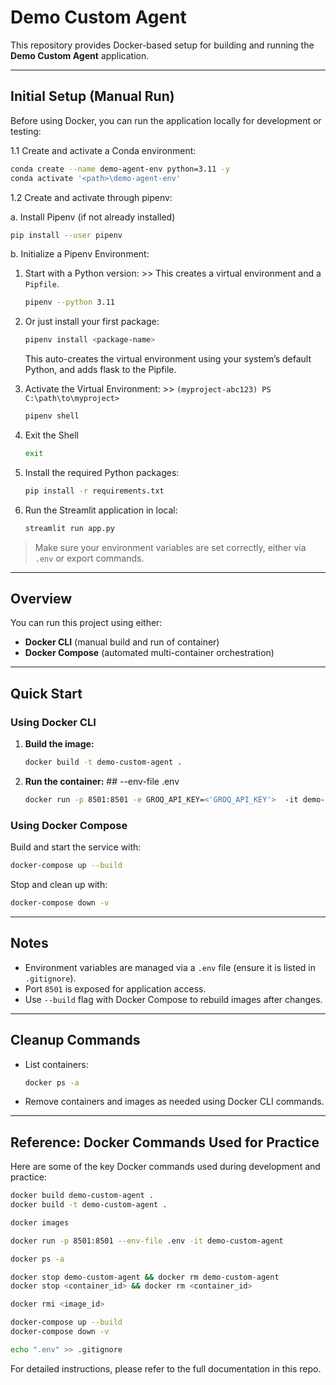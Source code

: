 
# Demo Custom Agent

This repository provides Docker-based setup for building and running the **Demo Custom Agent** application.

---

## Initial Setup (Manual Run)

Before using Docker, you can run the application locally for development or testing:

1.1 Create and activate a Conda environment:

   ```bash
   conda create --name demo-agent-env python=3.11 -y
   conda activate '<path>\demo-agent-env'   
   ```

1.2 Create and activate through pipenv:

   a. Install Pipenv (if not already installed)
   ```bash
   pip install --user pipenv   
   ```
   b. Initialize a Pipenv Environment:

   1. Start with a Python version: >> This creates a virtual environment and a `Pipfile`.
   
         ```bash
         pipenv --python 3.11         
         ```

   2. Or just install your first package:

         ```bash
         pipenv install <package-name>      
         ```

      This auto-creates the virtual environment using your system’s default Python, and adds flask to the Pipfile.

   3. Activate the Virtual Environment: >> `(myproject-abc123) PS C:\path\to\myproject>`

         ```bash
         pipenv shell
         ```
   4. Exit the Shell

         ```bash
         exit
         ```

2. Install the required Python packages:

   ```bash
   pip install -r requirements.txt
   ```

3. Run the Streamlit application in local:

   ```bash
   streamlit run app.py
   ```

> Make sure your environment variables are set correctly, either via `.env` or export commands.

---

## Overview

You can run this project using either:

- **Docker CLI** (manual build and run of container)  
- **Docker Compose** (automated multi-container orchestration)

---

## Quick Start

### Using Docker CLI

1. **Build the image:**

   ```bash
   docker build -t demo-custom-agent .
   ```

2. **Run the container:**  ## --env-file .env 

   ```bash
   docker run -p 8501:8501 -e GROQ_API_KEY=<'GROQ_API_KEY'>  -it demo-custom-agent:latest_build
   ```

### Using Docker Compose

Build and start the service with:

```bash
docker-compose up --build
```

Stop and clean up with:

```bash
docker-compose down -v
```

---

## Notes

- Environment variables are managed via a `.env` file (ensure it is listed in `.gitignore`).
- Port `8501` is exposed for application access.
- Use `--build` flag with Docker Compose to rebuild images after changes.

---

## Cleanup Commands

- List containers:
  ```bash
  docker ps -a
  ```

- Remove containers and images as needed using Docker CLI commands.

---

## Reference: Docker Commands Used for Practice

Here are some of the key Docker commands used during development and practice:

```bash
docker build demo-custom-agent .
docker build -t demo-custom-agent .

docker images

docker run -p 8501:8501 --env-file .env -it demo-custom-agent

docker ps -a

docker stop demo-custom-agent && docker rm demo-custom-agent
docker stop <container_id> && docker rm <container_id>

docker rmi <image_id>

docker-compose up --build
docker-compose down -v

echo ".env" >> .gitignore
```


For detailed instructions, please refer to the full documentation in this repo.
